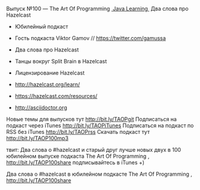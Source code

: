 
Выпуск №100 — The Art Of Programming [ Java Learning ]() Два слова про Hazelcast

+ Юбилейный подкаст 
+ Гость подкаста Viktor Gamov // https://twitter.com/gamussa
+ Два слова про Hazelcast
+ Танцы вокруг Split Brain в Hazelcast
+ Лицензирование Hazelcast

+ http://hazelcast.org/learn/
+ https://hazelcast.com/resources/
+ http://asciidoctor.org

Новые темы для выпусков тут http://bit.ly/TAOPgit
Подписаться на подкаст через iTunes http://bit.ly/TAOPiTunes
Подписаться на подкаст по RSS без iTunes http://bit.ly/TAOPrss
Скачать подкаст тут http://bit.ly/TAOP100mp3

твит: 
Два слова о #hazelcast и старый друг лучше новых двух в 100 юбилейном выпуске подкаста The Art Of Programming , http://bit.ly/TAOP100share подписывайтесь в iTunes +)

Два слова о #hazelcast в юбилейном подкасте The Art Of Programming , http://bit.ly/TAOP100share

